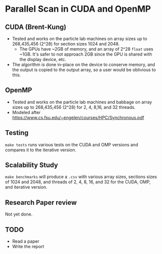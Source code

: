 # Parallel Scan in CUDA and OpenMP
## CUDA (Brent-Kung)
- Tested and works on the particle lab machines on array sizes up to 268,435,456 (2^28) for section sizes 1024 and 2048.
  - The GPUs have ~2GB of memory, and an array of 2^28 `float` uses ~1GB. It's safer to not approach 2GB since the GPU is shared with the display device, etc.
- The algorithm is done in-place on the device to conserve memory, and the output is copied to the output array, so a user would be oblivious to this.
  
## OpenMP
- Tested and works on the particle lab machines and babbage on array sizes up to 268,435,456 (2^28) for 2, 4, 8,16, and 32 threads.
- Modeled after https://www.cs.fsu.edu/~engelen/courses/HPC/Synchronous.pdf

## Testing
`make tests` runs various tests on the CUDA and OMP versions and compares it to the iterative version.

## Scalability Study
`make benchmarks` will produce a `.csv` with various array sizes, sections sizes of 1024 and 2048, and threads of 2, 4, 8, 16, and 32 for the CUDA, OMP, and iterative version.

## Research Paper review
Not yet done.

## TODO
- Read a paper
- Write the report
